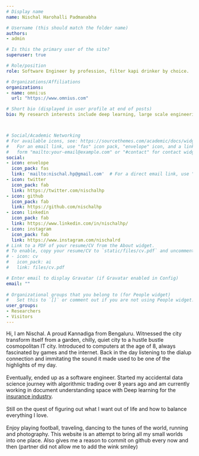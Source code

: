 ```yaml
---
# Display name
name: Nischal Harohalli Padmanabha

# Username (this should match the folder name)
authors:
- admin

# Is this the primary user of the site?
superuser: true

# Role/position
role: Software Engineer by profession, filter kapi drinker by choice.

# Organizations/Affiliations
organizations:
- name: omni:us
  url: "https://www.omnius.com"

# Short bio (displayed in user profile at end of posts)
bio: My research interests include deep learning, large scale engineering and social interactions.



# Social/Academic Networking
# For available icons, see: https://sourcethemes.com/academic/docs/widgets/#icons
#   For an email link, use "fas" icon pack, "envelope" icon, and a link in the
#   form "mailto:your-email@example.com" or "#contact" for contact widget.
social:
- icon: envelope
  icon_pack: fas
  link: 'mailto:nischal.hp@gmail.com'  # For a direct email link, use "mailto:test@example.org".
- icon: twitter
  icon_pack: fab
  link: https://twitter.com/nischalhp
- icon: github
  icon_pack: fab
  link: https://github.com/nischalhp
- icon: linkedin
  icon_pack: fab
  link: https://www.linkedin.com/in/nischalhp/
- icon: instagram 
  icon_pack: fab
  link: https://www.instagram.com/nischalrd
# Link to a PDF of your resume/CV from the About widget.
# To enable, copy your resume/CV to `static/files/cv.pdf` and uncomment the lines below.  
# - icon: cv
#   icon_pack: ai
#   link: files/cv.pdf

# Enter email to display Gravatar (if Gravatar enabled in Config)
email: ""
  
# Organizational groups that you belong to (for People widget)
#   Set this to `[]` or comment out if you are not using People widget.  
user_groups:
- Researchers
- Visitors
---
```


Hi, I am Nischal. A proud Kannadiga from Bengaluru.  Witnessed the city transform itself from a garden, chilly, quiet city to a hustle bustle cosmopolitan IT city. Introduced to computers at the age of 8, always fascinated by games and the internet. Back in the day listening to the dialup connection and immitating the sound it made used to be one of the highlights of my day. 
<br>
<br>
Eventually, ended up as a software engineer. Started my accidental data science journey with algorithmic trading over 8 years ago and am currently working in document understanding space with Deep learning for the [insurance industry](https://www.omnius.com). 
<br>
<br>
Still on the quest of figuring out what I want out of life and how to balance everything I love. 
<br>
<br>
Enjoy playing football, traveling, dancing to the tunes of the world, running and photography. This website is an attempt to bring all my small worlds into one place. 
Also gives me a reason to commit on github every now and then (partner did not allow me to add the wink smiley)
<br>
<br>
